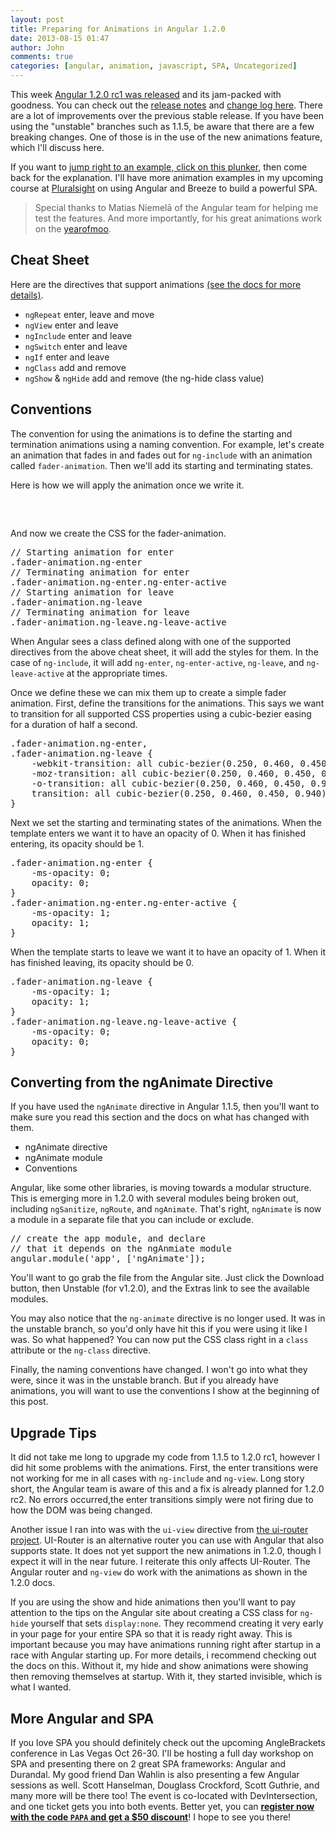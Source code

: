 ```yaml
---
layout: post
title: Preparing for Animations in Angular 1.2.0
date: 2013-08-15 01:47
author: John
comments: true
categories: [angular, animation, javascript, SPA, Uncategorized]
---
```

This week <a href="http://blog.angularjs.org/" target="_blank">Angular 1.2.0 rc1 was released</a> and its jam-packed with goodness. You can check out the <a href="http://code.angularjs.org/1.2.0rc1/docs/api" target="_blank">release notes</a> and <a href="https://github.com/angular/angular.js/blob/master/CHANGELOG.md" target="_blank">change log here</a>. There are a lot of improvements over the previous stable release. If you have been using the "unstable" branches such as 1.1.5, be aware that there are a few breaking changes. One of those is in the use of the new animations feature, which I'll discuss here. 

If you want to <a href="http://plnkr.co/edit/b1hoRXBreMMi6zIuQXr2" target="_blank">jump right to an example, click on this plunker</a>, then come back for the explanation. I'll have more animation examples in my upcoming course at <a href="http://ww.pluralsight.com" target="_blank">Pluralsight</a> on using Angular and Breeze to build a powerful SPA.

<blockquote>Special thanks to Matias Niemelā of the Angular team for helping me test the features. And more importantly, for his great animations work on the <a href="http://www.yearofmoo.com" target="_blank">yearofmoo</a>.</blockquote>

<h2>Cheat Sheet</h2>
Here are the directives that support animations <a href="http://ci.angularjs.org/job/angular.js-angular-master/lastSuccessfulBuild/artifact/build/docs/api/ngAnimate" target="_blank">(see the docs for more details)</a>.
<ul><li><code>ngRepeat</code> enter, leave and move</li>
<li><code>ngView</code> enter and leave</li>
<li><code>ngInclude</code> enter and leave</li>
<li><code>ngSwitch</code> enter and leave</li>
<li><code>ngIf</code> enter and leave</li>
<li><code>ngClass</code> add and remove</li>
<li><code>ngShow</code> & <code>ngHide</code> add and remove (the ng-hide class value)</li>
</ul>

<h2>Conventions</h2>
The convention for using the animations is to define the starting and termination animations using a naming convention. For example, let's create an animation that fades in and fades out for <code>ng-include</code> with an animation called <code>fader-animation</code>. Then we'll add its starting and terminating states.

Here is how we will apply the animation once we write it.
<pre class="prettyprint linenums">
    <div ng-include="'/app/views/myview.html'"
         ng-class="fader-animation"></div>
</pre>

And now we create the CSS for the fader-animation.

<pre class="prettyprint linenums">
// Starting animation for enter
.fader-animation.ng-enter
// Terminating animation for enter
.fader-animation.ng-enter.ng-enter-active
// Starting animation for leave
.fader-animation.ng-leave
// Terminating animation for leave
.fader-animation.ng-leave.ng-leave-active
</pre>
When Angular sees a class defined along with one of the supported directives from the above cheat sheet, it will add the styles for them. In the case of <code>ng-include</code>, it will add <code>ng-enter</code>, <code>ng-enter-active</code>, <code>ng-leave</code>, and <code>ng-leave-active</code> at the appropriate times.

Once we define these we can mix them up to create a simple fader animation. First, define the transitions for the animations. This says we want to transition for all supported CSS properties using a cubic-bezier easing for a duration of half a second.
<pre class="prettyprint linenums">
.fader-animation.ng-enter,
.fader-animation.ng-leave {
    -webkit-transition: all cubic-bezier(0.250, 0.460, 0.450, 0.940) 0.5s;
    -moz-transition: all cubic-bezier(0.250, 0.460, 0.450, 0.940) 0.5s;
    -o-transition: all cubic-bezier(0.250, 0.460, 0.450, 0.940) 0.5s;
    transition: all cubic-bezier(0.250, 0.460, 0.450, 0.940) 0.5s;
}
</pre>
Next we set the starting and terminating states of the animations. When the template enters we want it to have an opacity of 0. When it has finished entering, its opacity should be 1. 
<pre class="prettyprint linenums">
.fader-animation.ng-enter {
    -ms-opacity: 0;
    opacity: 0;
}
.fader-animation.ng-enter.ng-enter-active {
    -ms-opacity: 1;
    opacity: 1;
}
</pre>
When the template starts to leave we want it to have an opacity of 1. When it has finished leaving, its opacity should be 0. 
<pre class="prettyprint linenums">
.fader-animation.ng-leave {
    -ms-opacity: 1;
    opacity: 1;
}
.fader-animation.ng-leave.ng-leave-active {
    -ms-opacity: 0;
    opacity: 0;
}
</pre>
<h2>Converting from the ngAnimate Directive</h2>
If you have used the <code>ngAnimate</code> directive in Angular 1.1.5, then you'll want to make sure you read this section and the docs on what has changed with them. 
<ul>
	<li>ngAnimate directive</li>
	<li>ngAnimate module</li>
	<li>Conventions</li>
</ul>
Angular, like some other libraries, is moving towards a modular structure. This is emerging more in 1.2.0 with several modules being broken out, including <code>ngSanitize</code>, <code>ngRoute</code>, and <code>ngAnimate</code>. That's right, <code>ngAnimate</code> is now a module in a separate file that you can include or exclude.
<pre class="prettyprint">
// create the app module, and declare
// that it depends on the ngAnmiate module
angular.module('app', ['ngAnimate']);
</pre>
You'll want to go grab the file from the Angular site. Just click the Download button, then Unstable (for v1.2.0), and the Extras link to see the available modules.

You may also notice that the <code>ng-animate</code> directive is no longer used. It was in the unstable branch, so you'd only have hit this if you were using it like I was. So what happened? You can now put the CSS class right in a <code>class</code> attribute or the <code>ng-class</code> directive. 

Finally, the naming conventions have changed. I won't go into what they were, since it was in the unstable branch. But if you already have animations, you will want to use the conventions I show at the beginning of this post.

<h2>Upgrade Tips</h2>
It did not take me long to upgrade my code from 1.1.5 to 1.2.0 rc1, however I did hit some problems with the animations. First, the enter transitions were not working for me in all cases with <code>ng-include</code> and <code>ng-view</code>. Long story short, the Angular team is aware of this and a fix is already planned for 1.2.0 rc2. No errors occurred,the enter transitions simply were not firing due to how the DOM was being changed.

Another issue I ran into was with the <code>ui-view</code> directive from <a href="https://github.com/angular-ui/ui-router" target="_blank">the ui-router project</a>. UI-Router is an alternative router you can use with Angular that also supports state. It does not yet support the new animations in 1.2.0, though I expect it will in the near future. I reiterate this only affects UI-Router. The Angular router and <code>ng-view</code> do work with the animations as shown in the 1.2.0 docs.

If you are using the show and hide animations then you'll want to pay attention to the tips on the Angular site about creating a CSS class for <code>ng-hide</code> yourself that sets <code>display:none</code>. They recommend creating it very early in your page for your entire SPA so that it is ready right away. This is important because you may have animations running right after startup in a race with Angular starting up. For more details, i recommend checking out the docs on this. Without it, my hide and show animations were showing then removing themselves at startup. With it, they started invisible, which is what I wanted.

<h2>More Angular and SPA</h2>
If you love SPA you should definitely check out the upcoming AngleBrackets conference in Las Vegas Oct 26-30. I'll be hosting a full day workshop on SPA and presenting there on 2 great SPA frameworks: Angular and Durandal. My good friend Dan Wahlin is also presenting a few Angular sessions as well. Scott Hanselman, Douglass Crockford, Scott Guthrie, and many more will be there too! The event is co-located with DevIntersection, and one ticket gets you into both events. Better yet, you can <a href="https://www.anglebrackets.org/register.aspx" target="_blank"><strong>register now with the code <code>PAPA</code> and get a $50 discount</strong></a>! I hope to see you there!

